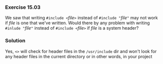 ### Exercise 15.03

We saw that writing `#include <`*file*`>` instead of `#include "`*file*`"` may
not work if *file* is one that we've written. Would there by any problem with
writing `#inlude "`*file*`"` instead of `#include <`*file*`>` if *file* is a
system header?

### Solution
Yes, `<>` will check for header files in the `/usr/include` dir and won't look for any header files in the current directory or in other words, in your project
